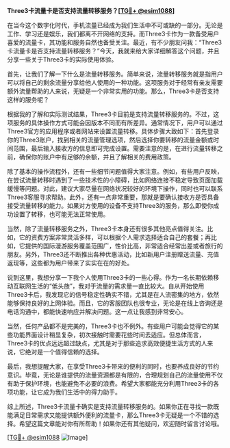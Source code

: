 **Three3卡流量卡是否支持流量转移服务？[[TG💪+ @esim1088](https://t.me/s/esim1088)]**

在当今这个数字化时代，手机流量已经成为我们生活中不可或缺的一部分。无论是工作、学习还是娱乐，我们都离不开网络的支持。而Three3卡作为一款备受用户喜爱的流量卡，其功能和服务自然也备受关注。最近，有不少朋友问我：“Three3卡流量卡是否支持流量转移服务？”今天，我就来给大家详细解答这个问题，并且分享一些关于Three3卡的实际使用体验。

首先，让我们了解一下什么是流量转移服务。简单来说，流量转移服务就是指用户可以将自己的剩余流量分享给他人使用的一种功能。这项服务对于经常有亲友需要额外流量帮助的人来说，无疑是一个非常实用的功能。那么，Three3卡是否支持这样的服务呢？

根据我的了解和实际测试结果，Three3卡目前是支持流量转移服务的。不过，这项服务的具体操作方式可能会因版本不同而有所差异。通常情况下，用户可以通过Three3官方的应用程序或者网站来设置流量转移。具体步骤大致如下：首先登录你的Three3账户，找到相关的流量管理选项，然后选择你要转移的流量金额或时间范围，最后输入接收方的信息即可完成设置。需要注意的是，在进行流量转移之前，确保你的账户中有足够的余额，并且了解相关的费用政策。

除了基本的操作流程外，还有一些细节问题值得大家注意。例如，有些用户反映，在尝试流量转移时遇到了一些技术性的小障碍，比如网络连接不稳定导致页面加载缓慢等问题。对此，建议大家尽量在网络状况较好的环境下操作，同时也可以联系Three3客服寻求帮助。此外，还有一点非常重要，那就是要确认接收方是否具备接受流量转移的能力。如果对方使用的设备不支持Three3的服务，那么即使你成功设置了转移，也可能无法正常使用。

当然，除了流量转移服务之外，Three3卡本身还有很多其他亮点值得关注。比如，它的资费方案非常灵活多样，可以根据个人需求选择适合自己的套餐；再比如，它提供的国际漫游服务覆盖范围广，性价比高，非常适合经常出差或者旅行的朋友。另外，Three3还不断推出各种优惠活动，比如新用户注册赠送流量、充值返现等，这些都为用户带来了实实在在的好处。

说到这里，我想分享一下我个人使用Three3卡的一些心得。作为一名长期依赖移动互联网生活的“低头族”，我对于流量的需求量一直比较大。自从开始使用Three3卡后，我发现它的信号稳定性确实不错，尤其是在人流密集的地方，依然能够保持良好的上网体验。而且，它的客服团队也很专业，无论是在线上咨询还是电话沟通中，都能快速响应并解决问题。这一点让我感到非常安心。

当然，任何产品都不是完美的，Three3卡也不例外。有些用户可能会觉得它的某些功能界面设计稍显复杂，初次接触时需要花些时间去适应。但总体而言，Three3卡的优点远远超过缺点，尤其是对于那些追求高效便捷生活方式的人来说，它绝对是一个值得信赖的选择。

最后，我想提醒大家，在享受Three3卡带来的便利的同时，也要养成良好的节约意识。毕竟，无论是谁提供的流量资源都是有限的，合理规划自己的流量使用不仅有助于保护环境，也能避免不必要的浪费。希望大家都能充分利用Three3卡的各项功能，让它成为我们生活中的得力助手。

综上所述，Three3卡流量卡确实是支持流量转移服务的。如果你正在寻找一款既能满足日常需求又能提供额外便利的流量卡，那么Three3卡无疑是一个不错的选择。希望这篇文章能对你有所帮助！如果你还有其他疑问，欢迎随时留言讨论哦。

[[TG💪+ @esim1088](https://t.me/s/esim1088) ![Image](https://i.postimg.cc/4NQfJmqS/Snipaste-2025-05-13-00-14-12.png)]